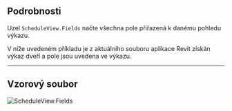## Podrobnosti
Uzel `ScheduleView.Fields` načte všechna pole přiřazená k danému pohledu výkazu.

V níže uvedeném příkladu je z aktuálního souboru aplikace Revit získán výkaz dveří a pole jsou uvedena ve výkazu.
___
## Vzorový soubor

![ScheduleView.Fields](./Revit.Elements.Views.ScheduleView.Fields_img.jpg)
